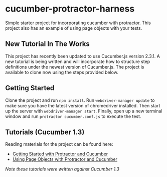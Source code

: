 # cucumber-protractor-harness
Simple starter project for incorporating cucumber with protractor. This project also has an example of using page objects with your tests.

## New Tutorial In The Works
This project has recently been updated to use Cucumber.js version 2.3.1. A new tutorial is being written and will incorporate how to structure step definitions under the newest version of Cucumber.js. The project is available to clone now using the steps provided below.

## Getting Started
Clone the project and run `npm install`. Run `webdriver-manager update` to make sure you have the latest version of chromedriver installed. Then start up the server with `webdriver-manager start`. Finally, open up a new terminal window and run `protractor cucumber.conf.js` to execute the test.

## Tutorials (Cucumber 1.3)
Reading materials for the project can be found here:
- [Getting Started with Protractor and Cucumber](https://semaphoreci.com/community/tutorials/getting-started-with-protractor-and-cucumber)
- [Using Page Objects with Protractor and Cucumber](https://semaphoreci.com/community/tutorials/using-page-objects-with-protractor-and-cucumber-in-angular-applications) 

_Note these tutorials were written against Cucumber 1.3_
